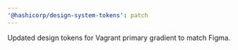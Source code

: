 ```yaml
---
'@hashicorp/design-system-tokens': patch
---
```


Updated design tokens for Vagrant primary gradient to match Figma.
